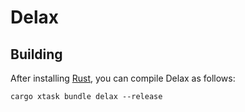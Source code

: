 # Delax

## Building

After installing [Rust](https://rustup.rs/), you can compile Delax as follows:

```shell
cargo xtask bundle delax --release
```
